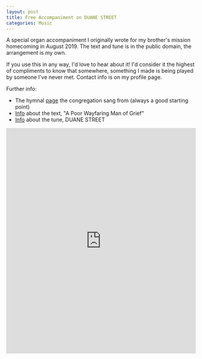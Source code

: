 ```yaml
---
layout: post
title: Free Accompaniment on DUANE STREET
categories: Music
---
```


A special organ accompaniment I originally wrote for my brother's mission homecoming in August 2019. The text and tune is in the public domain, the arrangement is my own.

If you use this in any way, I'd love to hear about it! I'd consider it the highest of compliments to know that somewhere, something I made is being played by someone I've never met. Contact info is on my profile page.

Further info:
- The hymnal [page](https://www.churchofjesuschrist.org/music/library/hymns/a-poor-wayfaring-man-of-grief?lang=eng&_r=1) the congregation sang from (always a good starting point)
- [Info](https://hymnary.org/text/a_poor_wayfaring_man_of_grief) about the text, "A Poor Wayfaring Man of Grief"
- [Info](https://hymnary.org/tune/duane_street_coles) about the tune, DUANE STREET

<iframe width="100%" height="600" src="https://musescore.com/user/19506/scores/6032074/embed" frameborder="0" allowfullscreen allow="autoplay; fullscreen"></iframe>
